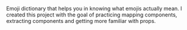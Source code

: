 Emoji dictionary that helps you in knowing what emojis actually mean.
I created this project with the goal of practicing mapping components, extracting components and getting more familiar with props.
